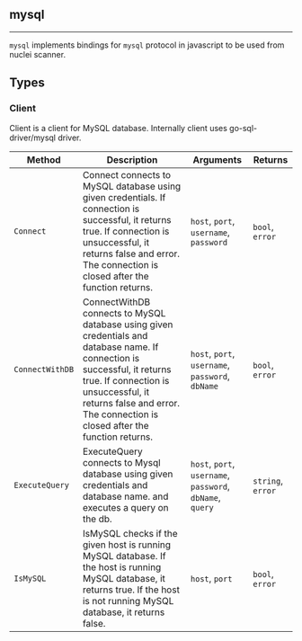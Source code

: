## mysql 
---


`mysql` implements bindings for `mysql` protocol in javascript
to be used from nuclei scanner.



## Types

### Client

 Client is a client for MySQL database.    Internally client uses go-sql-driver/mysql driver.

| Method | Description | Arguments | Returns |
|--------|-------------|-----------|---------|
| `Connect` |  Connect connects to MySQL database using given credentials.    If connection is successful, it returns true.  If connection is unsuccessful, it returns false and error.    The connection is closed after the function returns. | `host`, `port`, `username`, `password` | `bool`, `error` |
| `ConnectWithDB` |  ConnectWithDB connects to MySQL database using given credentials and database name.    If connection is successful, it returns true.  If connection is unsuccessful, it returns false and error.    The connection is closed after the function returns. | `host`, `port`, `username`, `password`, `dbName` | `bool`, `error` |
| `ExecuteQuery` |  ExecuteQuery connects to Mysql database using given credentials and database name.  and executes a query on the db. | `host`, `port`, `username`, `password`, `dbName`, `query` | `string`, `error` |
| `IsMySQL` |  IsMySQL checks if the given host is running MySQL database.    If the host is running MySQL database, it returns true.  If the host is not running MySQL database, it returns false. | `host`, `port` | `bool`, `error` |








